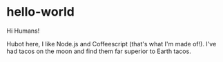 # hello-world
 
 Hi Humans!
 
 Hubot here, I like Node.js and Coffeescript (that's what I'm made of!).
 I've had tacos on the moon and find them far superior to Earth tacos.
